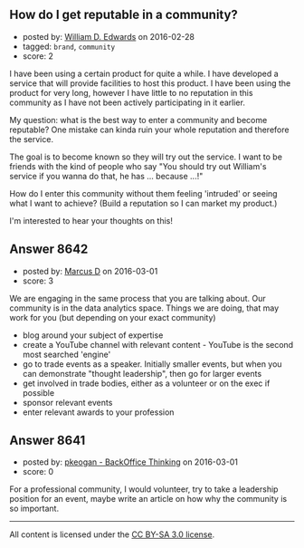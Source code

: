 ## How do I get reputable in a community?

- posted by: [William D. Edwards](https://stackexchange.com/users/4746080/william-d-edwards) on 2016-02-28
- tagged: `brand`, `community`
- score: 2

I have been using a certain product for quite a while. I have developed a service that will provide facilities to host this product. I have been using the product for very long, however I have little to no reputation in this community as I have not been actively participating in it earlier.

My question: what is the best way to enter a community and become reputable? One mistake can kinda ruin your whole reputation and therefore the service.

The goal is to become known so they will try out the service. I want to be friends with the kind of people who say "You should try out William's service if you wanna do that, he has ... because ...!"

How do I enter this community without them feeling 'intruded' or seeing what I want to achieve? (Build a reputation so I can market my product.)

I'm interested to hear your thoughts on this!


## Answer 8642

- posted by: [Marcus D](https://stackexchange.com/users/258531/marcus-d) on 2016-03-01
- score: 3

We are engaging in the same process that you are talking about. Our community is in the data analytics space. Things we are doing, that may work for you (but depending on your exact community)

 - blog around your subject of expertise
 - create a YouTube channel with relevant content - YouTube is the second most searched 'engine'
 - go to trade events as a speaker. Initially smaller events, but when you can demonstrate "thought leadership", then go for larger events
 - get involved in trade bodies, either as a volunteer or on the exec if possible
 - sponsor relevant events
 - enter relevant awards to your profession


## Answer 8641

- posted by: [pkeogan - BackOffice Thinking](https://stackexchange.com/users/5176153/pkeogan-backoffice-thinking) on 2016-03-01
- score: 0

For a professional community, I would volunteer, try to take a leadership position for an event, maybe write an article on how why the community is so important. 



---

All content is licensed under the [CC BY-SA 3.0 license](https://creativecommons.org/licenses/by-sa/3.0/).
